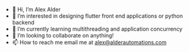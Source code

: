 - 👋 Hi, I’m Alex Alder
- 👀 I’m interested in designing flutter front end applications or python backend
- 🌱 I’m currently learning multithreading and application concurrency
- 💞️ I’m looking to collaborate on anything! 
- 📫 How to reach me email me at alex@alderautomations.com

<!---
alex90271/alex90271 is a ✨ special ✨ repository because its `README.md` (this file) appears on your GitHub profile.
You can click the Preview link to take a look at your changes.
--->
